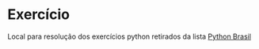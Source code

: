 # Exercício
Local para resolução dos exercícios python retirados da lista [Python Brasil](https://wiki.python.org.br/ListaDeExercicios)
